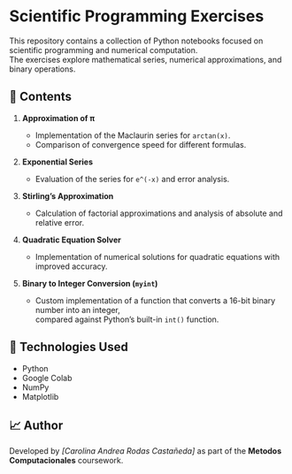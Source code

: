 # Scientific Programming Exercises

This repository contains a collection of Python notebooks focused on scientific programming and numerical computation.  
The exercises explore mathematical series, numerical approximations, and binary operations.

## 🧮 Contents

1. **Approximation of π**  
   - Implementation of the Maclaurin series for `arctan(x)`.
   - Comparison of convergence speed for different formulas.

2. **Exponential Series**  
   - Evaluation of the series for `e^(-x)` and error analysis.

3. **Stirling’s Approximation**  
   - Calculation of factorial approximations and analysis of absolute and relative error.

4. **Quadratic Equation Solver**  
   - Implementation of numerical solutions for quadratic equations with improved accuracy.

5. **Binary to Integer Conversion (`myint`)**  
   - Custom implementation of a function that converts a 16-bit binary number into an integer,  
     compared against Python’s built-in `int()` function.

## 🧰 Technologies Used
- Python  
- Google Colab  
- NumPy  
- Matplotlib  

## 📈 Author
Developed by *[Carolina Andrea Rodas Castañeda]* as part of the **Metodos Computacionales** coursework.
